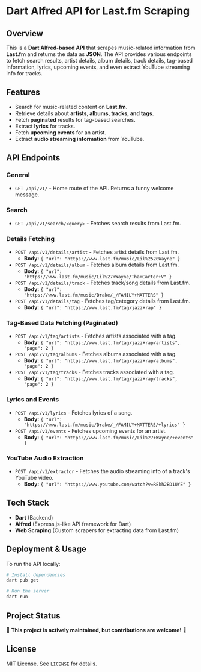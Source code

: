 # Dart Alfred API for Last.fm Scraping

## Overview
This is a **Dart Alfred-based API** that scrapes music-related information from **Last.fm** and returns the data as **JSON**. The API provides various endpoints to fetch search results, artist details, album details, track details, tag-based information, lyrics, upcoming events, and even extract YouTube streaming info for tracks.

## Features
- Search for music-related content on **Last.fm**.
- Retrieve details about **artists, albums, tracks, and tags**.
- Fetch **paginated** results for tag-based searches.
- Extract **lyrics** for tracks.
- Fetch **upcoming events** for an artist.
- Extract **audio streaming information** from YouTube.

## API Endpoints

### **General**
- `GET /api/v1/` - Home route of the API. Returns a funny welcome message.

### **Search**
- `GET /api/v1/search/<query>` - Fetches search results from Last.fm.

### **Details Fetching**
- `POST /api/v1/details/artist` - Fetches artist details from Last.fm.
  - **Body:** `{ "url": "https://www.last.fm/music/Lil%2520Wayne" }`
- `POST /api/v1/details/album` - Fetches album details from Last.fm.
  - **Body:** `{ "url": "https://www.last.fm/music/Lil%27+Wayne/Tha+Carter+V" }`
- `POST /api/v1/details/track` - Fetches track/song details from Last.fm.
  - **Body:** `{ "url": "https://www.last.fm/music/Drake/_/FAMILY+MATTERS" }`
- `POST /api/v1/details/tag` - Fetches tag/category details from Last.fm.
  - **Body:** `{ "url": "https://www.last.fm/tag/jazz+rap" }`

### **Tag-Based Data Fetching (Paginated)**
- `POST /api/v1/tag/artists` - Fetches artists associated with a tag.
  - **Body:** `{ "url": "https://www.last.fm/tag/jazz+rap/artists", "page": 2 }`
- `POST /api/v1/tag/albums` - Fetches albums associated with a tag.
  - **Body:** `{ "url": "https://www.last.fm/tag/jazz+rap/albums", "page": 2 }`
- `POST /api/v1/tag/tracks` - Fetches tracks associated with a tag.
  - **Body:** `{ "url": "https://www.last.fm/tag/jazz+rap/tracks", "page": 2 }`

### **Lyrics and Events**
- `POST /api/v1/lyrics` - Fetches lyrics of a song.
  - **Body:** `{ "url": "https://www.last.fm/music/Drake/_/FAMILY+MATTERS/+lyrics" }`
- `POST /api/v1/events` - Fetches upcoming events for an artist.
  - **Body:** `{ "url": "https://www.last.fm/music/Lil%27+Wayne/+events" }`

### **YouTube Audio Extraction**
- `POST /api/v1/extractor` - Fetches the audio streaming info of a track's YouTube video.
  - **Body:** `{ "url": "https://www.youtube.com/watch?v=REkh2BD1UYE" }`

## Tech Stack
- **Dart** (Backend)
- **Alfred** (Express.js-like API framework for Dart)
- **Web Scraping** (Custom scrapers for extracting data from Last.fm)

## Deployment & Usage
To run the API locally:
```sh
# Install dependencies
dart pub get

# Run the server
dart run
```

## Project Status
🚨 **This project is actively maintained, but contributions are welcome!** 🚨

## License
MIT License. See `LICENSE` for details.

